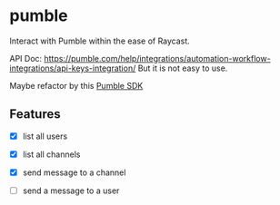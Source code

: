 # pumble

Interact with Pumble within the ease of Raycast.

API Doc: https://pumble.com/help/integrations/automation-workflow-integrations/api-keys-integration/
But it is not easy to use.

Maybe refactor by this [Pumble SDK](https://cake-com.github.io/pumble-node-sdk/basic-concepts.html#using-the-pumble-api)

## Features

- [x] list all users
- [x] list all channels
- [x] send message to a channel
- [ ] send a message to a user

